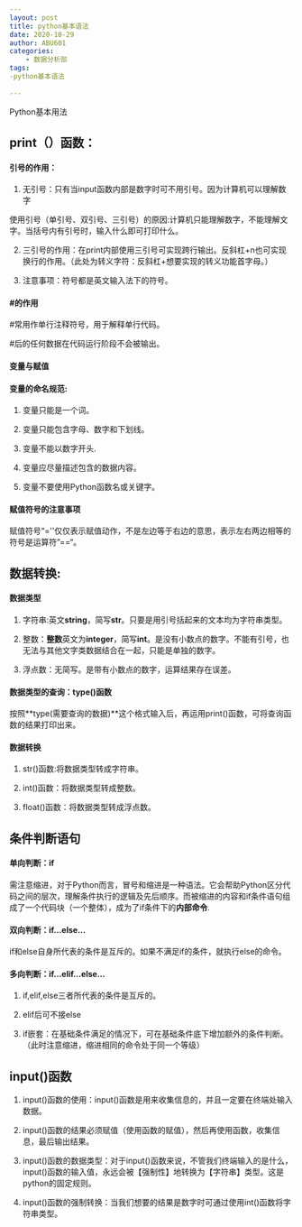 ```yaml
---
layout: post
title: python基本语法
date: 2020-10-29
author: ABU601
categories:
    - 数据分析部
tags:
-python基本语法
  
---
```


Python基本用法



## print（）函数：



#### 引号的作用：

1. 无引号：只有当input函数内部是数字时可不用引号。因为计算机可以理解数字

使用引号（单引号、双引号、三引号）的原因:计算机只能理解数字，不能理解文字。当括号内有引号时，输入什么即可打印什么。        

2. 三引号的作用：在print内部使用三引号可实现跨行输出。反斜杠+n也可实现换行的作用。（此处为转义字符：反斜杠+想要实现的转义功能首字母。）

3. 注意事项：符号都是英文输入法下的符号。



#### #的作用

#常用作单行注释符号，用于解释单行代码。

#后的任何数据在代码运行阶段不会被输出。



#### 变量与赋值

  #### 变量的命名规范:

1. 变量只能是一个词。

2. 变量只能包含字母、数字和下划线。

3. 变量不能以数字开头.

4. 变量应尽量描述包含的数据内容。

5. 变量不要使用Python函数名或关键字。

#### 赋值符号的注意事项

赋值符号“=''仅仅表示赋值动作，不是左边等于右边的意思，表示左右两边相等的符号是运算符”==“。



## 数据转换:

#### 数据类型

1. 字符串:英文**string**，简写**str**。只要是用引号括起来的文本均为字符串类型。

2. 整数：**整数**英文为**integer**，简写**int**。是没有小数点的数字。不能有引号，也无法与其他文字类数据结合在一起，只能是单独的数字。

3. 浮点数：无简写。是带有小数点的数字，运算结果存在误差。

#### 数据类型的查询：type()函数 

按照**type(需要查询的数据)**这个格式输入后，再运用print()函数，可将查询函数的结果打印出来。

#### 数据转换

1. str()函数:将数据类型转成字符串。

2. int()函数：将数据类型转成整数。

3. float()函数：将数据类型转成浮点数。



## 条件判断语句

#### 单向判断：if

需注意缩进，对于Python而言，冒号和缩进是一种语法。它会帮助Python区分代码之间的层次，理解条件执行的逻辑及先后顺序。而被缩进的内容和if条件语句组成了一个代码块（一个整体），成为了if条件下的**内部命令**.

####  双向判断：if...else...

if和else自身所代表的条件是互斥的。如果不满足if的条件，就执行else的命令。

#### 多向判断：if...elif...else...

1. if,elif,else三者所代表的条件是互斥的。

2. elif后可不接else

3. if嵌套：在基础条件满足的情况下，可在基础条件底下增加额外的条件判断。（此时注意缩进，缩进相同的命令处于同一个等级）



## input()函数

1. input()函数的使用：input()函数是用来收集信息的，并且一定要在终端处输入数据。

2. input()函数的结果必须赋值（使用函数的赋值），然后再使用函数，收集信息，最后输出结果。

3. input()函数的数据类型：对于input()函数来说，不管我们终端输入的是什么，input()函数的输入值，永远会被【强制性】地转换为【字符串】类型。这是python的固定规则。

4. input()函数的强制转换：当我们想要的结果是数字时可通过使用int()函数将字符串类型。









